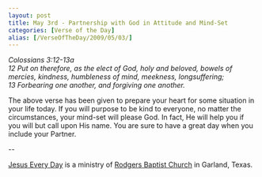 ```yaml
---
layout: post
title: May 3rd - Partnership with God in Attitude and Mind-Set
categories: [Verse of the Day]
alias: [/VerseOfTheDay/2009/05/03/]
---
```


_Colossians 3:12-13a  
12 Put on therefore, as the elect of God, holy and beloved, bowels
of mercies, kindness, humbleness of mind, meekness, longsuffering;  
13 Forbearing one another, and forgiving one another._

The above verse has been given to prepare your heart for some
situation in your life today. If you will purpose to be kind to
everyone, no matter the circumstances, your mind-set will please God.
In fact, He will help you if you will but call upon His name. You are
sure to have a great day when you include your Partner.

 --

<a href=http://jesuseveryday.net>Jesus Every Day</a> is a ministry of <a href=http://rodgersbaptist.net>Rodgers Baptist Church</a> in Garland, Texas.

